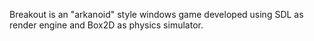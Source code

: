 Breakout is an "arkanoid" style windows game developed using SDL as render engine and Box2D as physics simulator.
